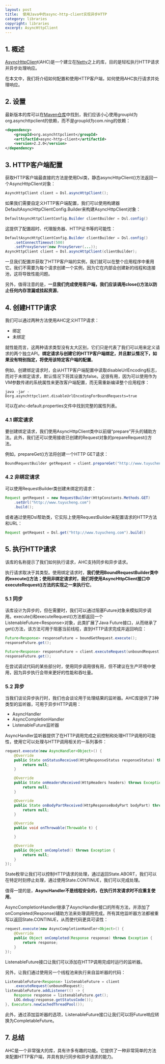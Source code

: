 ```yaml
---
layout: post
title:  使用Java中的async-http-client实现异步HTTP
category: libraries
copyright: libraries
excerpt: AsyncHttpClient
---
```


## 1. 概述

[AsyncHttpClien](https://github.com/AsyncHttpClient/async-http-client)t(AHC)是一个建立在[Netty](https://www.baeldung.com/netty)之上的库，目的是轻松执行HTTP请求并异步处理响应。

在本文中，我们将介绍如何配置和使用HTTP客户端，如何使用AHC执行请求并处理响应。

## 2. 设置

最新版本的库可以在[Maven仓库](https://mvnrepository.com/artifact/org.asynchttpclient/async-http-client)中找到，我们应该小心使用groupId为org.asynchttpclient的依赖，而不是groupId为com.ning的依赖：

```xml
<dependency>
    <groupId>org.asynchttpclient</groupId>
    <artifactId>async-http-client</artifactId>
    <version>2.2.0</version>
</dependency>
```

## 3. HTTP客户端配置

获取HTTP客户端最直接的方法是使用Dsl类，静态asyncHttpClient()方法返回一个AsyncHttpClient对象：

```java
AsyncHttpClient client = Dsl.asyncHttpClient();
```

如果我们需要自定义HTTP客户端配置，我们可以使用构建器DefaultAsyncHttpClientConfig.Builder来构建AsyncHttpClient对象：

```java
DefaultAsyncHttpClientConfig.Builder clientBuilder = Dsl.config()
```

这提供了配置超时、代理服务器、HTTP证书等的可能性：

```java
DefaultAsyncHttpClientConfig.Builder clientBuilder = Dsl.config()
    .setConnectTimeout(500)
    .setProxyServer(new ProxyServer(...));
AsyncHttpClient client = Dsl.asyncHttpClient(clientBuilder);
```

一旦我们配置并获取了HTTP客户端的实例，我们就可以在整个应用程序中重用它。我们不需要为每个请求创建一个实例，因为它在内部会创建新的线程和连接池，这将导致性能问题。

另外，值得注意的是，**一旦我们完成使用客户端，我们应该调用close()方法以防止任何内存泄漏或挂起资源**。

## 4. 创建HTTP请求

我们可以通过两种方法使用AHC定义HTTP请求：

- 绑定
- 未绑定

就性能而言，这两种请求类型没有太大区别，它们只是代表了我们可以用来定义请求的两个独立API。**绑定请求与创建它的HTTP客户端绑定，并且默认情况下，如果没有特别指定，将使用该特定客户端的配置**。

例如，创建绑定请求时，会从HTTP客户端配置中读取disableUrlEncoding标志，而对于未绑定请求，默认情况下将其设置为false。这很有用，因为可以使用作为VM参数传递的系统属性来更改客户端配置，而无需重新编译整个应用程序：

```shell
java -jar -Dorg.asynchttpclient.disableUrlEncodingForBoundRequests=true
```

可以在ahc-default.properties文件中找到完整的属性列表。

### 4.1 绑定请求

要创建绑定请求，我们使用AsyncHttpClient类中以前缀“prepare”开头的辅助方法。此外，我们还可以使用接收已创建的Request对象的prepareRequest()方法。

例如，prepareGet()方法将创建一个HTTP GET请求：

```java
BoundRequestBuilder getRequest = client.prepareGet("http://www.tuyucheng.com");
```

### 4.2 非绑定请求

可以使用RequestBuilder类创建未绑定的请求：

```java
Request getRequest = new RequestBuilder(HttpConstants.Methods.GET)
    .setUrl("http://www.tuyucheng.com")
    .build();
```

或者通过使用Dsl帮助类，它实际上使用RequestBuilder来配置请求的HTTP方法和URL：

```java
Request getRequest = Dsl.get("http://www.tuyucheng.com").build()
```

## 5. 执行HTTP请求

该库的名称提示了我们如何执行请求，AHC支持同步和异步请求。

执行请求取决于其类型。使用绑定请求时，**我们使用BoundRequestBuilder类中的execute()方法；使用非绑定请求时，我们将使用AsyncHttpClient接口中 executeRequest()方法的实现之一来执行它**。

### 5.1 同步

该库设计为异步的，但在需要时，我们可以通过阻塞Future对象来模拟同步调用。execute()和executeRequest()方法都返回一个ListenableFuture<Response\>对象，此类扩展了Java Future接口，从而继承了get()方法，该方法可用于阻塞当前线程，直到HTTP请求完成并返回响应：

```java
Future<Response> responseFuture = boundGetRequest.execute();
responseFuture.get();
```

```java
Future<Response> responseFuture = client.executeRequest(unboundRequest);
responseFuture.get();
```

在尝试调试代码的某些部分时，使用同步调用很有用，但不建议在生产环境中使用，因为异步执行会带来更好的性能和吞吐量。

### 5.2 异步

当我们谈论异步执行时，我们也会谈论用于处理结果的监听器。AHC库提供了3种类型的监听器，可用于异步HTTP调用：

- AsyncHandler
- AsyncCompletionHandler
- ListenableFuture监听器

AsyncHandler监听器提供了在HTTP调用完成之前控制和处理HTTP调用的可能性，使用它可以处理与HTTP调用相关的一系列事件：

```java
request.execute(new AsyncHandler<Object>() {
    @Override
    public State onStatusReceived(HttpResponseStatus responseStatus) throws Exception {
        return null;
    }

    @Override
    public State onHeadersReceived(HttpHeaders headers) throws Exception {
        return null;
    }

    @Override
    public State onBodyPartReceived(HttpResponseBodyPart bodyPart) throws Exception {
        return null;
    }

    @Override
    public void onThrowable(Throwable t) {

    }

    @Override
    public Object onCompleted() throws Exception {
        return null;
    }
});
```

State枚举让我们可以控制HTTP请求的处理，通过返回State.ABORT，我们可以在特定时刻停止处理，通过使用State.CONTINUE，我们可以完成处理。

值得一提的是，**AsyncHandler不是线程安全的，在执行并发请求时不应重复使用**。

AsyncCompletionHandler继承了AsyncHandler接口的所有方法，并添加了onCompleted(Response)辅助方法来处理调用完成。所有其他监听器方法都被重写以返回State.CONTINUE，从而使代码更具可读性：

```java
request.execute(new AsyncCompletionHandler<Object>() {
    @Override
    public Object onCompleted(Response response) throws Exception {
        return response;
    }
});
```

ListenableFuture接口让我们可以添加在HTTP调用完成时运行的监听器。

另外，让我们通过使用另一个线程池来执行来自监听器的代码：

```java
ListenableFuture<Response> listenableFuture = client
    .executeRequest(unboundRequest);
listenableFuture.addListener(() -> {
    Response response = listenableFuture.get();
    LOG.debug(response.getStatusCode());
}, Executors.newCachedThreadPool());
```

此外，通过添加监听器的选项，ListenableFuture接口让我们可以将Future响应转换为CompletableFuture。

## 7. 总结

AHC是一个非常强大的库，具有许多有趣的功能。它提供了一种非常简单的方法来配置HTTP客户端，并具有执行同步和异步请求的能力。